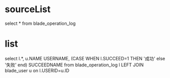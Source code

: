 sourceList
===
select * from blade_operation_log

list
===
select l.*,
	u.NAME USERNAME,
	(CASE WHEN l.SUCCEED=1 THEN '成功' else '失败' end) SUCCEEDNAME 
from 
	blade_operation_log l 
	LEFT JOIN blade_user u on l.USERID=u.ID
